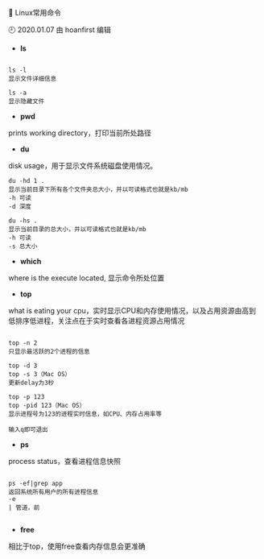 🐾 Linux常用命令

🕘 2020.01.07 由 hoanfirst 编辑


- **ls**

```

ls -l
显示文件详细信息

ls -a
显示隐藏文件

```



- **pwd**

prints working directory，打印当前所处路径



- **du**

disk usage，用于显示文件系统磁盘使用情况。

```
du -hd 1 .
显示当前目录下所有各个文件夹总大小，并以可读格式也就是kb/mb
-h 可读
-d 深度

du -hs .
显示当前目录的总大小，并以可读格式也就是kb/mb
-h 可读
-s 总大小

```



- **which**

where is the execute located, 显示命令所处位置



- **top**

what is eating your cpu，实时显示CPU和内存使用情况，以及占用资源由高到低排序低进程，关注点在于实时查看各进程资源占用情况

```

top -n 2
只显示最活跃的2个进程的信息

top -d 3
top -s 3（Mac OS）
更新delay为3秒

top -p 123
top -pid 123（Mac OS）
显示进程号为123的进程实时信息，如CPU、内存占用率等

输入q即可退出

```



- **ps**

process status，查看进程信息快照

```

ps -ef|grep app
返回系统所有用户的所有进程信息
-e 
| 管道，前


```



- **free**

相比于top，使用free查看内存信息会更准确
